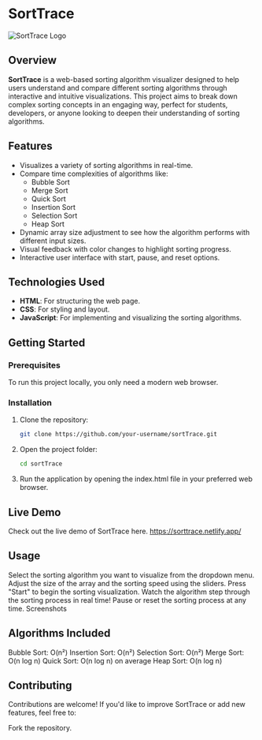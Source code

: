 # SortTrace

![SortTrace Logo](path_to_your_logo_image)  <!-- Add your logo or remove this line -->

## Overview

**SortTrace** is a web-based sorting algorithm visualizer designed to help users understand and compare different sorting algorithms through interactive and intuitive visualizations. This project aims to break down complex sorting concepts in an engaging way, perfect for students, developers, or anyone looking to deepen their understanding of sorting algorithms.

## Features

- Visualizes a variety of sorting algorithms in real-time.
- Compare time complexities of algorithms like:
  - Bubble Sort
  - Merge Sort
  - Quick Sort
  - Insertion Sort
  - Selection Sort
  - Heap Sort
- Dynamic array size adjustment to see how the algorithm performs with different input sizes.
- Visual feedback with color changes to highlight sorting progress.
- Interactive user interface with start, pause, and reset options.

## Technologies Used

- **HTML**: For structuring the web page.
- **CSS**: For styling and layout.
- **JavaScript**: For implementing and visualizing the sorting algorithms.

## Getting Started

### Prerequisites

To run this project locally, you only need a modern web browser.

### Installation

1. Clone the repository:

   ```bash
   git clone https://github.com/your-username/sortTrace.git
   ```
2. Open the project folder:
      ```bash
   cd sortTrace
   ```
3. Run the application by opening the index.html file in your preferred web browser.

## Live Demo
Check out the live demo of SortTrace here.
https://sorttrace.netlify.app/

## Usage
Select the sorting algorithm you want to visualize from the dropdown menu.
Adjust the size of the array and the sorting speed using the sliders.
Press "Start" to begin the sorting visualization.
Watch the algorithm step through the sorting process in real time!
Pause or reset the sorting process at any time.
Screenshots
<!-- Add screenshots of the app in action -->

## Algorithms Included
Bubble Sort: O(n²)
Insertion Sort: O(n²)
Selection Sort: O(n²)
Merge Sort: O(n log n)
Quick Sort: O(n log n) on average
Heap Sort: O(n log n)

## Contributing
Contributions are welcome! If you'd like to improve SortTrace or add new features, feel free to:

Fork the repository.

